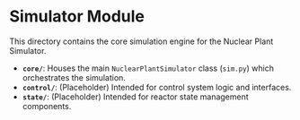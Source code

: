# Simulator Module

This directory contains the core simulation engine for the Nuclear Plant Simulator.

- **`core/`**: Houses the main `NuclearPlantSimulator` class (`sim.py`) which orchestrates the simulation.
- **`control/`**: (Placeholder) Intended for control system logic and interfaces.
- **`state/`**: (Placeholder) Intended for reactor state management components.
